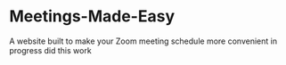 # Meetings-Made-Easy
A website built to make your Zoom meeting schedule more convenient
in progress 
did this work


